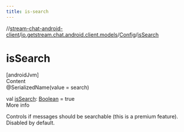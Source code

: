 ```yaml
---
title: is-search
---
```

//[stream-chat-android-client](../../../index.md)/[io.getstream.chat.android.client.models](../index.md)/[Config](index.md)/[isSearch](isSearch.md)



# isSearch  
[androidJvm]  
Content  
@SerializedName(value = search)  
  
val [isSearch](isSearch.md): [Boolean](https://kotlinlang.org/api/latest/jvm/stdlib/kotlin/-boolean/index.html) = true  
More info  


Controls if messages should be searchable (this is a premium feature). Disabled by default.

  



